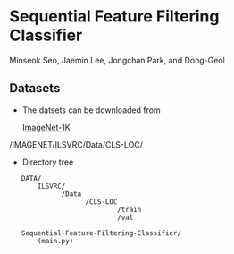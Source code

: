 # Sequential Feature Filtering Classifier

Minseok Seo, Jaemin Lee, Jongchan Park, and Dong-Geol


## Datasets

* The datsets can be downloaded from 

    [ImageNet-1K](https://www.kaggle.com/c/imagenet-object-localization-challenge/data)

/IMAGENET/ILSVRC/Data/CLS-LOC/
* Directory tree
 ```
    DATA/
        ILSVRC/ 
              /Data
                    /CLS-LOC
                            /train
                            /val
        
    Sequential-Feature-Filtering-Classifier/
        (main.py)

```
